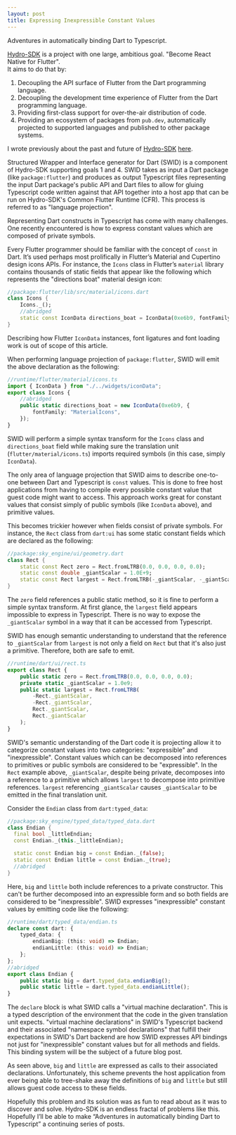 ```yaml
---
layout: post
title: Expressing Inexpressible Constant Values
---
```


Adventures in automatically binding Dart to Typescript.

[Hydro-SDK](https://github.com/hydro-sdk/hydro-sdk) is a project with one large, ambitious goal. "Become React Native for Flutter".  
It aims to do that by:
1. Decoupling the API surface of Flutter from  the Dart programming language.
2. Decoupling the development time experience of Flutter from the Dart programming language.
3. Providing first-class support for over-the-air distribution of code.
4. Providing an ecosystem of packages from `pub.dev`, automatically projected to supported languages and published to other package systems.

I wrote previously about the past and future of [Hydro-SDK](https://github.com/hydro-sdk/hydro-sdk) [here](https://chgibb.github.io/one-year-of-hydro-sdk/). 

Structured Wrapper and Interface generator for Dart (SWID) is a component of Hydro-SDK supporting goals 1 and 4. SWID takes as input a Dart package (like `package:flutter`) and produces as output Typescript files representing the input Dart package's public API and Dart files to allow for gluing Typescript code written against that API together into a host app that can be run on Hydro-SDK's Common Flutter Runtime (CFR). This process is referred to as "language projection". 

Representing Dart constructs in Typescript has come with many challenges. One recently encountered is how to express constant values which are composed of private symbols. 

Every Flutter programmer should be familiar with the concept of `const` in Dart. It’s used perhaps most prolifically in Flutter’s Material and Cupertino design icons APIs. For instance, the `Icons` class in Flutter’s `material` library contains thousands of static fields that appear like the following which represents the "directions boat" material design icon: 
```dart
//package:flutter/lib/src/material/icons.dart
class Icons {
    Icons._();
    //abridged
    static const IconData directions_boat = IconData(0xe6b9, fontFamily: 'MaterialIcons'); 
}
``` 

Describing how Flutter `IconData` instances, font ligatures and font loading work is out of scope of this article.

When performing language projection of `package:flutter`, SWID will emit the above declaration as the following:

```typescript
//runtime/flutter/material/icons.ts
import { IconData } from "./../widgets/iconData";
export class Icons {
    //abridged
    public static directions_boat = new IconData(0xe6b9, {
        fontFamily: "MaterialIcons",
    });
}
```

SWID will perform a simple syntax transform for the `Icons` class and `directions_boat` field while making sure the translation unit (`flutter/material/icons.ts`) imports required symbols (in this case, simply `IconData`). 

The only area of language projection that SWID aims to describe one-to-one between Dart and Typescript is `const` values. This is done to free host applications from having to compile every possible constant value that guest code might want to access. This approach works great for constant values that consist simply of public symbols (like `IconData` above), and primitive values.

This becomes trickier however when fields consist of private symbols. For instance, the `Rect` class from `dart:ui` has some static constant fields which are declared as the following:
```dart
//package:sky_engine/ui/geometry.dart
class Rect {
    static const Rect zero = Rect.fromLTRB(0.0, 0.0, 0.0, 0.0);
    static const double _giantScalar = 1.0E+9; 
    static const Rect largest = Rect.fromLTRB(-_giantScalar, -_giantScalar, _giantScalar, _giantScalar);
}
```

The `zero` field references a public static method, so it is fine to perform a simple syntax transform. At first glance, the `largest` field appears impossible to express in Typescript. There is no way to expose the `_giantScalar` symbol in a way that it can be accessed from Typescript. 

SWID has enough semantic understanding to understand that the reference to `_giantScalar` from `largest` is not only a field on `Rect` but that it's also just a primitive. Therefore, both are safe to emit.

```typescript
//runtime/dart/ui/rect.ts
export class Rect {
    public static zero = Rect.fromLTRB(0.0, 0.0, 0.0, 0.0);
    private static _giantScalar = 1.0e9;
    public static largest = Rect.fromLTRB(
        -Rect._giantScalar,
        -Rect._giantScalar,
        Rect._giantScalar,
        Rect._giantScalar
    );
}
```

SWID's semantic understanding of the Dart code it is projecting allow it to categorize constant values into two categories: "expressible" and "inexpressible". Constant values which can be decomposed into references to primitives or public symbols are considered to be "expressible". In the `Rect` example above, `_giantScalar`, despite being private, decomposes into a reference to a primitive which allows `largest` to decompose into primitive references. `largest` referencing `_giantScalar` causes `_giantScalar` to be emitted in the final translation unit.

Consider the `Endian` class from `dart:typed_data`:
```dart
//package:sky_engine/typed_data/typed_data.dart
class Endian {
  final bool _littleEndian;
  const Endian._(this._littleEndian);

  static const Endian big = const Endian._(false);
  static const Endian little = const Endian._(true);
  //abridged
}
```

Here, `big` and `little` both include references to a private constructor. This can't be further decomposed into an expressible form and so both fields are considered to be "inexpressible". SWID expresses "inexpressible" constant values by emitting code like the following:

```typescript
//runtime/dart/typed_data/endian.ts
declare const dart: {
    typed_data: {
        endianBig: (this: void) => Endian;
        endianLittle: (this: void) => Endian;
    };
};
//abridged
export class Endian {
    public static big = dart.typed_data.endianBig();
    public static little = dart.typed_data.endianLittle();
}
```

The `declare` block is what SWID calls a "virtual machine declaration". This is a typed description of the environment that the code in the given translation unit expects. "virtual machine declarations" in SWID's Typescript backend and their associated "namespace symbol declarations" that fulfill their expectations in SWID's Dart backend are how SWID expresses API bindings not just for "inexpressible" constant values but for all methods and fields. This binding system will be the subject of a future blog post.

As seen above, `big` and `little` are expressed as calls to their associated declarations. Unfortunately, this scheme prevents the host application from ever being able to tree-shake away the definitions of `big` and `little` but still allows guest code access to these fields.

Hopefully this problem and its solution was as fun to read about as it was to discover and solve. Hydro-SDK is an endless fractal of problems like this. Hopefully I’ll be able to make “Adventures in automatically binding Dart to Typescript” a continuing series of posts.

